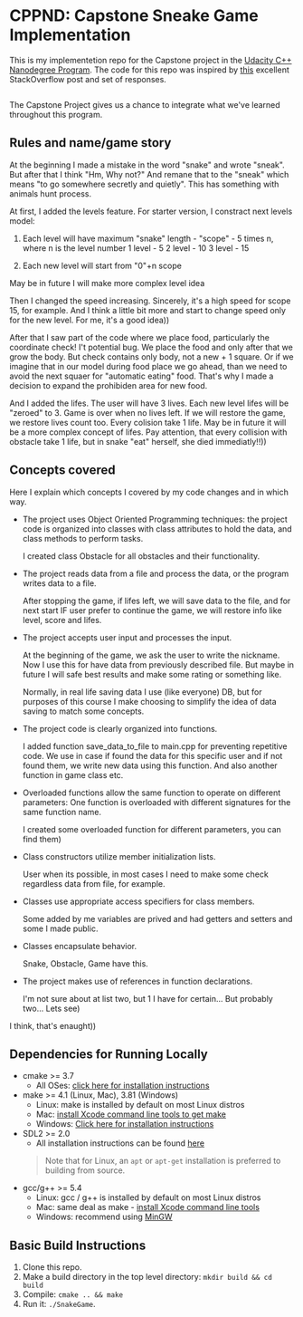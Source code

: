 # CPPND: Capstone Sneake Game Implementation

This is my implementetion repo for the Capstone project in the [Udacity C++ Nanodegree Program](https://www.udacity.com/course/c-plus-plus-nanodegree--nd213). The code for this repo was inspired by [this](https://codereview.stackexchange.com/questions/212296/snake-game-in-c-with-sdl) excellent StackOverflow post and set of responses.

<img src=""/>

The Capstone Project gives us a chance to integrate what we've learned throughout this program. 

## Rules and name/game story

At the beginning I made a mistake in the word "snake" and wrote "sneak". But after that I think "Hm, Why not?"
And remane that to the "sneak" which means "to go somewhere secretly and quietly". This has something with animals hunt process.

At first, I added the levels feature. For starter version, I constract next levels model:

1. Each level will have maximum "snake" length - "scope" - 5 times n, where n is the level number
   1 level  -  5
   2 level  - 10
   3 level  - 15
   
2. Each new level will start from "0"+n scope

May be in future I will make more complex level idea

Then I changed the speed increasing. Sincerely, it's a high speed for scope 15, for example. And I think a little bit more and start to change speed only for the new level. For me, it's a good idea))

After that I saw part of the code where we place food, particularly the coordinate check! I't potential bug. We place the food and only after that we grow the body. But check contains only body, not a new + 1 square. Or if we imagine that in our model during food place we go ahead, than we need to avoid the next squaer for "automatic eating" food. That's why I made a decision to expand the prohibiden area for new food.

And I added the lifes. The user will have 3 lives. Each new level lifes will be "zeroed" to 3. Game is over when no lives left. If we will restore the game, we restore lives count too. Every colision take 1 life. May be in future it will be a more complex concept of lifes.
Pay attention, that every collision with obstacle take 1 life, but in snake "eat" herself, she died immediatly!!)) 

## Concepts covered

Here I explain which concepts I covered by my code changes and in which way.

* The project uses Object Oriented Programming techniques: the project code is organized into classes with class attributes to hold the data, and class methods to perform tasks.
  
  I created class Obstacle for all obstacles and their functionality.
  
* The project reads data from a file and process the data, or the program writes data to a file.

  After stopping the game, if lifes left, we will save data to the file, and for next start IF user prefer to continue the game, we will restore info like level, score and lifes.

* The project accepts user input and processes the input.
   
  At the beginning of the game, we ask the user to write the nickname. Now I use this for have data from previously described file. But maybe in future I will safe best results and     make some rating or something like.
  
  Normally, in real life saving data I use (like everyone) DB, but for purposes of this course I make choosing to simplify the idea of data saving to match some concepts.
  
* The project code is clearly organized into functions.
  
  I added function save_data_to_file to main.cpp for preventing repetitive code. We use in case if found the data for this specific user and if not found them, we write new data using this function. And also another function in game class etc.
  
* Overloaded functions allow the same function to operate on different parameters: One function is overloaded with different signatures for the same function name.

  I created some overloaded function for different parameters, you can find them)
 
* Class constructors utilize member initialization lists.

  User when its possible, in most cases I need to make some check regardless data from file, for example.
  
* Classes use appropriate access specifiers for class members.

  Some added by me variables are prived and had getters and setters and some I made public.
  
* Classes encapsulate behavior.

  Snake, Obstacle, Game have this.
  
* The project makes use of references in function declarations.

  I'm not sure about at list two, but 1 I have for certain... But probably two... Lets see)
  

I think, that's enaught))

## Dependencies for Running Locally
* cmake >= 3.7
  * All OSes: [click here for installation instructions](https://cmake.org/install/)
* make >= 4.1 (Linux, Mac), 3.81 (Windows)
  * Linux: make is installed by default on most Linux distros
  * Mac: [install Xcode command line tools to get make](https://developer.apple.com/xcode/features/)
  * Windows: [Click here for installation instructions](http://gnuwin32.sourceforge.net/packages/make.htm)
* SDL2 >= 2.0
  * All installation instructions can be found [here](https://wiki.libsdl.org/Installation)
  >Note that for Linux, an `apt` or `apt-get` installation is preferred to building from source. 
* gcc/g++ >= 5.4
  * Linux: gcc / g++ is installed by default on most Linux distros
  * Mac: same deal as make - [install Xcode command line tools](https://developer.apple.com/xcode/features/)
  * Windows: recommend using [MinGW](http://www.mingw.org/)

## Basic Build Instructions

1. Clone this repo.
2. Make a build directory in the top level directory: `mkdir build && cd build`
3. Compile: `cmake .. && make`
4. Run it: `./SnakeGame`.
